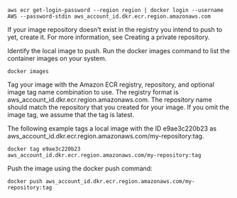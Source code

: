 ```
aws ecr get-login-password --region region | docker login --username AWS --password-stdin aws_account_id.dkr.ecr.region.amazonaws.com

```

If your image repository doesn't exist in the registry you intend to push to yet, create it. For more information, see Creating a private repository.

Identify the local image to push. Run the docker images command to list the container images on your system.

```
docker images

```

Tag your image with the Amazon ECR registry, repository, and optional image tag name combination to use. The registry format is aws_account_id.dkr.ecr.region.amazonaws.com. The repository name should match the repository that you created for your image. If you omit the image tag, we assume that the tag is latest.

The following example tags a local image with the ID e9ae3c220b23 as aws_account_id.dkr.ecr.region.amazonaws.com/my-repository:tag.


```
docker tag e9ae3c220b23 aws_account_id.dkr.ecr.region.amazonaws.com/my-repository:tag

```

Push the image using the docker push command:

```
docker push aws_account_id.dkr.ecr.region.amazonaws.com/my-repository:tag

```